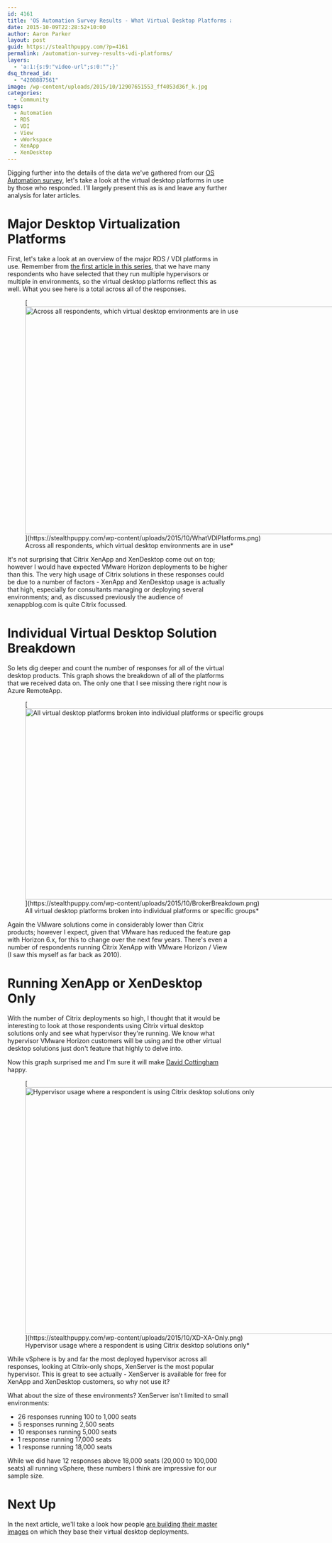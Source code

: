 ```yaml
---
id: 4161
title: 'OS Automation Survey Results - What Virtual Desktop Platforms are Deployed?'
date: 2015-10-09T22:28:52+10:00
author: Aaron Parker
layout: post
guid: https://stealthpuppy.com/?p=4161
permalink: /automation-survey-results-vdi-platforms/
layers:
  - 'a:1:{s:9:"video-url";s:0:"";}'
dsq_thread_id:
  - "4208887561"
image: /wp-content/uploads/2015/10/12907651553_ff4053d36f_k.jpg
categories:
  - Community
tags:
  - Automation
  - RDS
  - VDI
  - View
  - vWorkspace
  - XenApp
  - XenDesktop
---
```

Digging further into the details of the data we've gathered from our [OS Automation survey](http://xenappblog.com/2015/take-part-in-the-os-deployment-automation-survey/), let's take a look at the virtual desktop platforms in use by those who responded. I'll largely present this as is and leave any further analysis for later articles.

# Major Desktop Virtualization Platforms

First, let's take a look at an overview of the major RDS / VDI platforms in use. Remember from [the first article in this series](https://stealthpuppy.com/automation-survey-results-hypervisor/), that we have many respondents who have selected that they run multiple hypervisors or multiple in environments, so the virtual desktop platforms reflect this as well. What you see here is a total across all of the responses.

<figure id="attachment_4162" aria-describedby="caption-attachment-4162" style="width: 1024px" class="wp-caption alignnone">[<img class="size-large wp-image-4162" src="https://stealthpuppy.com/wp-content/uploads/2015/10/WhatVDIPlatforms-1024x513.png" alt="Across all respondents, which virtual desktop environments are in use" width="1024" height="513" srcset="https://stealthpuppy.com/wp-content/uploads/2015/10/WhatVDIPlatforms-1024x513.png 1024w, https://stealthpuppy.com/wp-content/uploads/2015/10/WhatVDIPlatforms-150x75.png 150w, https://stealthpuppy.com/wp-content/uploads/2015/10/WhatVDIPlatforms-300x150.png 300w" sizes="(max-width: 1024px) 100vw, 1024px" />](https://stealthpuppy.com/wp-content/uploads/2015/10/WhatVDIPlatforms.png)<figcaption id="caption-attachment-4162" class="wp-caption-text">Across all respondents, which virtual desktop environments are in use*</figure>

It's not surprising that Citrix XenApp and XenDesktop come out on top; however I would have expected VMware Horizon deployments to be higher than this. The very high usage of Citrix solutions in these responses could be due to a number of factors - XenApp and XenDesktop usage is actually that high, especially for consultants managing or deploying several environments; and, as discussed previously the audience of xenappblog.com is quite Citrix focussed.

# Individual Virtual Desktop Solution Breakdown

So lets dig deeper and count the number of responses for all of the virtual desktop products. This graph shows the breakdown of all of the platforms that we received data on. The only one that I see missing there right now is Azure RemoteApp.

<figure id="attachment_4163" aria-describedby="caption-attachment-4163" style="width: 1024px" class="wp-caption alignnone">[<img class="size-large wp-image-4163" src="https://stealthpuppy.com/wp-content/uploads/2015/10/BrokerBreakdown-1024x431.png" alt="All virtual desktop platforms broken into individual platforms or specific groups" width="1024" height="431" srcset="https://stealthpuppy.com/wp-content/uploads/2015/10/BrokerBreakdown-1024x431.png 1024w, https://stealthpuppy.com/wp-content/uploads/2015/10/BrokerBreakdown-150x63.png 150w, https://stealthpuppy.com/wp-content/uploads/2015/10/BrokerBreakdown-300x126.png 300w" sizes="(max-width: 1024px) 100vw, 1024px" />](https://stealthpuppy.com/wp-content/uploads/2015/10/BrokerBreakdown.png)<figcaption id="caption-attachment-4163" class="wp-caption-text">All virtual desktop platforms broken into individual platforms or specific groups*</figure>

Again the VMware solutions come in considerably lower than Citrix products; however I expect, given that VMware has reduced the feature gap with Horizon 6.x, for this to change over the next few years. There's even a number of respondents running Citrix XenApp with VMware Horizon / View (I saw this myself as far back as 2010).

# Running XenApp or XenDesktop Only

With the number of Citrix deployments so high, I thought that it would be interesting to look at those respondents using Citrix virtual desktop solutions only and see what hypervisor they're running. We know what hypervisor VMware Horizon customers will be using and the other virtual desktop solutions just don't feature that highly to delve into.

Now this graph surprised me and I'm sure it will make [David Cottingham](https://twitter.com/DavidCottingham) happy.

<figure id="attachment_4164" aria-describedby="caption-attachment-4164" style="width: 1024px" class="wp-caption alignnone">[<img class="size-large wp-image-4164" src="https://stealthpuppy.com/wp-content/uploads/2015/10/XD-XA-Only-1024x556.png" alt="Hypervisor usage where a respondent is using Citrix desktop solutions only" width="1024" height="556" srcset="https://stealthpuppy.com/wp-content/uploads/2015/10/XD-XA-Only-1024x556.png 1024w, https://stealthpuppy.com/wp-content/uploads/2015/10/XD-XA-Only-150x81.png 150w, https://stealthpuppy.com/wp-content/uploads/2015/10/XD-XA-Only-300x163.png 300w, https://stealthpuppy.com/wp-content/uploads/2015/10/XD-XA-Only.png 1542w" sizes="(max-width: 1024px) 100vw, 1024px" />](https://stealthpuppy.com/wp-content/uploads/2015/10/XD-XA-Only.png)<figcaption id="caption-attachment-4164" class="wp-caption-text">Hypervisor usage where a respondent is using Citrix desktop solutions only*</figure>

While vSphere is by and far the most deployed hypervisor across all responses, looking at Citrix-only shops, XenServer is the most popular hypervisor. This is great to see actually - XenServer is available for free for XenApp and XenDesktop customers, so why not use it?

What about the size of these environments? XenServer isn't limited to small environments:

  * 26 responses running 100 to 1,000 seats
  * 5 responses running 2,500 seats
  * 10 responses running 5,000 seats
  * 1 response running 17,000 seats
  * 1 response running 18,000 seats

While we did have 12 responses above 18,000 seats (20,000 to 100,000 seats) all running vSphere, these numbers I think are impressive for our sample size.

# Next Up

In the next article, we'll take a look how people [are building their master images](https://stealthpuppy.com/automation-survey-results-build-master-images) on which they base their virtual desktop deployments.